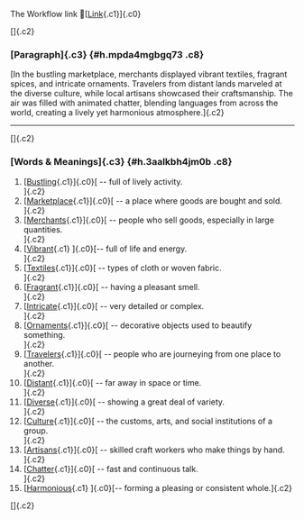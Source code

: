 The Workflow link
👏[[Link](https://www.google.com/url?q=http://www.google.com&sa=D&source=editors&ust=1757044859047446&usg=AOvVaw1IyjPf1IMMlYlP_AxyDEeR){.c1}]{.c0}

[]{.c2}

### [Paragraph]{.c3} {#h.mpda4mgbgq73 .c8}

[In the bustling marketplace, merchants displayed vibrant textiles,
fragrant spices, and intricate ornaments. Travelers from distant lands
marveled at the diverse culture, while local artisans showcased their
craftsmanship. The air was filled with animated chatter, blending
languages from across the world, creating a lively yet harmonious
atmosphere.]{.c2}

------------------------------------------------------------------------

[]{.c2}

### [Words & Meanings]{.c3} {#h.3aalkbh4jm0b .c8}

1.  [[Bustling](https://www.google.com/url?q=http://www.google.com&sa=D&source=editors&ust=1757044859048550&usg=AOvVaw1pjCmIXnhvfc4nh84kB8UE){.c1}]{.c0}[ --
    full of lively activity.\
    ]{.c2}
2.  [[Marketplace](https://www.google.com/url?q=http://www.google.com&sa=D&source=editors&ust=1757044859048756&usg=AOvVaw0gfpLTq-79u_e_BCQV0oe-){.c1}]{.c0}[ --
    a place where goods are bought and sold.\
    ]{.c2}
3.  [[Merchants](https://www.google.com/url?q=http://www.google.com&sa=D&source=editors&ust=1757044859049013&usg=AOvVaw0UabU7gMnxedzB_Fmv8L1B){.c1}]{.c0}[ --
    people who sell goods, especially in large quantities.\
    ]{.c2}
4.  [[Vibrant](https://www.google.com/url?q=http://www.google.com&sa=D&source=editors&ust=1757044859049310&usg=AOvVaw3UPDpGCNx8LVIe3yTnYptk){.c1}
    ]{.c0}[-- full of life and energy.\
    ]{.c2}
5.  [[Textiles](https://www.google.com/url?q=http://www.google.com&sa=D&source=editors&ust=1757044859049530&usg=AOvVaw2DwJallvdmXPc4QF7xgZOJ){.c1}]{.c0}[ --
    types of cloth or woven fabric.\
    ]{.c2}
6.  [[Fragrant](https://www.google.com/url?q=http://www.google.com&sa=D&source=editors&ust=1757044859049768&usg=AOvVaw2rhaK5n30VB7sbih3fb-ht){.c1}]{.c0}[ --
    having a pleasant smell.\
    ]{.c2}
7.  [[Intricate](https://www.google.com/url?q=http://www.google.com&sa=D&source=editors&ust=1757044859050002&usg=AOvVaw0v6aIV68FoqEibGJPEAM3h){.c1}]{.c0}[ --
    very detailed or complex.\
    ]{.c2}
8.  [[Ornaments](https://www.google.com/url?q=http://www.google.com&sa=D&source=editors&ust=1757044859050243&usg=AOvVaw05w2fjKkmAVYGSJZaZ22HH){.c1}]{.c0}[ --
    decorative objects used to beautify something.\
    ]{.c2}
9.  [[Travelers](https://www.google.com/url?q=http://www.google.com&sa=D&source=editors&ust=1757044859050521&usg=AOvVaw2oVlqb85z-NVayV5oSAkue){.c1}]{.c0}[ --
    people who are journeying from one place to another.\
    ]{.c2}
10. [[Distant](https://www.google.com/url?q=http://www.google.com&sa=D&source=editors&ust=1757044859050766&usg=AOvVaw0SyPNqoGs-MWu4eh7gP4Pc){.c1}]{.c0}[ --
    far away in space or time.\
    ]{.c2}
11. [[Diverse](https://www.google.com/url?q=http://www.google.com&sa=D&source=editors&ust=1757044859051000&usg=AOvVaw3J2LTRY08EiKUMLxItW1Y3){.c1}]{.c0}[ --
    showing a great deal of variety.\
    ]{.c2}
12. [[Culture](https://www.google.com/url?q=http://www.google.com&sa=D&source=editors&ust=1757044859051261&usg=AOvVaw1GpixvaoyU9SG6WbSTfkI5){.c1}]{.c0}[ --
    the customs, arts, and social institutions of a group.\
    ]{.c2}
13. [[Artisans](https://www.google.com/url?q=http://www.google.com&sa=D&source=editors&ust=1757044859051528&usg=AOvVaw0v9RTvrp0YN_rcwNz1gHrJ){.c1}]{.c0}[ --
    skilled craft workers who make things by hand.\
    ]{.c2}
14. [[Chatter](https://www.google.com/url?q=http://www.google.com&sa=D&source=editors&ust=1757044859051805&usg=AOvVaw0EyKzfNfcgwOZLkaKMbaSU){.c1}]{.c0}[ --
    fast and continuous talk.\
    ]{.c2}
15. [[Harmonious](https://www.google.com/url?q=http://www.google.com&sa=D&source=editors&ust=1757044859052035&usg=AOvVaw3zXdHRMU4EYT5GW4QD5p6j){.c1}
    ]{.c0}[-- forming a pleasing or consistent whole.]{.c2}

[]{.c2}
